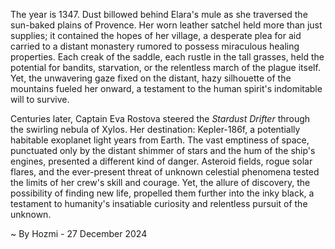 
The year is 1347.  Dust billowed behind Elara's mule as she traversed the sun-baked plains of Provence.  Her worn leather satchel held more than just supplies; it contained the hopes of her village, a desperate plea for aid carried to a distant monastery rumored to possess miraculous healing properties.  Each creak of the saddle, each rustle in the tall grasses, held the potential for bandits, starvation, or the relentless march of the plague itself.  Yet, the unwavering gaze fixed on the distant, hazy silhouette of the mountains fueled her onward, a testament to the human spirit's indomitable will to survive.


Centuries later, Captain Eva Rostova steered the *Stardust Drifter* through the swirling nebula of Xylos.  Her destination: Kepler-186f, a potentially habitable exoplanet light years from Earth.  The vast emptiness of space, punctuated only by the distant shimmer of stars and the hum of the ship's engines, presented a different kind of danger.  Asteroid fields, rogue solar flares, and the ever-present threat of unknown celestial phenomena tested the limits of her crew's skill and courage. Yet, the allure of discovery, the possibility of finding new life, propelled them further into the inky black, a testament to humanity's insatiable curiosity and relentless pursuit of the unknown.

~ By Hozmi - 27 December 2024

